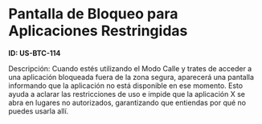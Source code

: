 # Pantalla de Bloqueo para Aplicaciones Restringidas

**ID: US-BTC-114**

Descripción: Cuando estés utilizando el Modo Calle y trates de acceder a una aplicación bloqueada fuera de la zona segura, aparecerá una pantalla informando que la aplicación no está disponible en ese momento. Esto ayuda a aclarar las restricciones de uso e impide que la aplicación X se abra en lugares no autorizados, garantizando que entiendas por qué no puedes usarla allí.